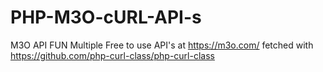 # PHP-M3O-cURL-API-s
M3O API FUN
Multiple Free to use API's at https://m3o.com/ fetched with https://github.com/php-curl-class/php-curl-class
